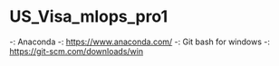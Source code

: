 # US_Visa_mlops_pro1
-: Anaconda -: https://www.anaconda.com/
-: Git bash for windows -: https://git-scm.com/downloads/win